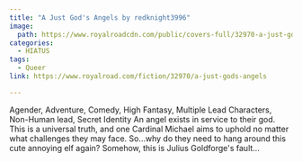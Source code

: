 ```yaml
---
title: "A Just God's Angels by redknight3996"
image:
  path: https://www.royalroadcdn.com/public/covers-full/32970-a-just-gods-angels.jpg
categories:
  - HIATUS
tags:
  - Queer
link: https://www.royalroad.com/fiction/32970/a-just-gods-angels

---
```

Agender, Adventure, Comedy, High Fantasy, Multiple Lead Characters, Non-Human lead, Secret Identity
An angel exists in service to their god. This is a universal truth, and one Cardinal Michael aims to uphold no matter what challenges they may face. So...why do they need to hang around this cute annoying elf again? Somehow, this is Julius Goldforge's fault…


